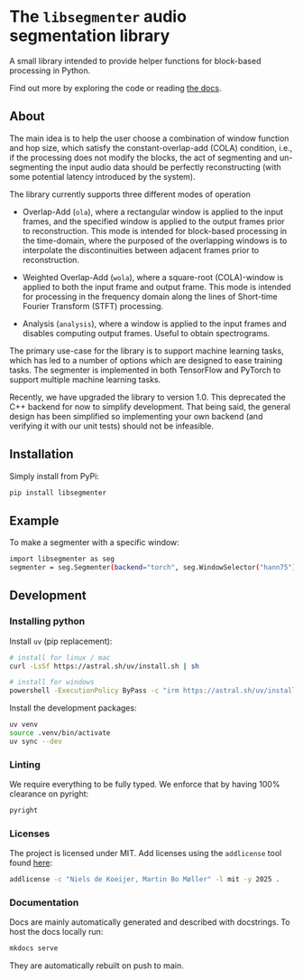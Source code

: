 # The `libsegmenter` audio segmentation library
A small library intended to provide helper functions for block-based processing 
in Python. 

Find out more by exploring the code or reading [the docs](https://nielsdekoeijer.github.io/libsegmenter/).

## About
The main idea is to help the user choose a combination of window function and 
hop size, which satisfy the constant-overlap-add (COLA) condition, i.e., 
if the processing does not modify the blocks, the act of segmenting and 
un-segmenting the input audio data should be perfectly reconstructing 
(with some potential latency introduced by the system).

The library currently supports three  different modes of operation

- Overlap-Add (`ola`), where a rectangular window is applied to the input 
    frames, and the specified window is applied to the output frames prior to 
    reconstruction. This mode is intended for block-based processing in the 
    time-domain, where the purposed of the overlapping windows is to 
    interpolate the discontinuities between adjacent frames prior to 
    reconstruction.

- Weighted Overlap-Add (`wola`), where a square-root (COLA)-window is applied 
    to both the input frame and output frame. This mode is intended for 
    processing in the frequency domain along the lines of Short-time Fourier 
    Transform (STFT) processing.

- Analysis (`analysis`), where a window is applied to the input frames and
    disables computing output frames. Useful to obtain spectrograms.

The primary use-case for the library is to support machine learning tasks, 
which has led to a number of options which are designed to ease training tasks.
The segmenter is implemented in both TensorFlow and PyTorch to support multiple 
machine learning tasks. 

Recently, we have upgraded the library to version 1.0. This deprecated the 
C++ backend for now to simplify development. That being said, the general design
has been simplified so implementing your own backend (and verifying it with our
unit tests) should not be infeasible.

## Installation
Simply install from PyPi:
```bash
pip install libsegmenter
```

## Example
To make a segmenter with a specific window:
```bash
import libsegmenter as seg
segmenter = seg.Segmenter(backend="torch", seg.WindowSelector("hann75"))
```

## Development
### Installing python
Install `uv` (pip replacement):
```bash
# install for linux / mac
curl -LsSf https://astral.sh/uv/install.sh | sh

# install for windows
powershell -ExecutionPolicy ByPass -c "irm https://astral.sh/uv/install.ps1 | iex"
```

Install the development packages:
```bash
uv venv
source .venv/bin/activate
uv sync --dev
```

### Linting
We require everything to be fully typed. We enforce that by having 100% clearance on pyright:
```bash
pyright
```

### Licenses
The project is licensed under MIT.
Add licenses using the `addlicense` tool found [here](https://github.com/google/addlicense):
```bash
addlicense -c "Niels de Koeijer, Martin Bo Møller" -l mit -y 2025 .
```

### Documentation
Docs are mainly automatically generated and described with docstrings.
To host the docs locally run:
```bash
mkdocs serve
```
They are automatically rebuilt on push to main.
